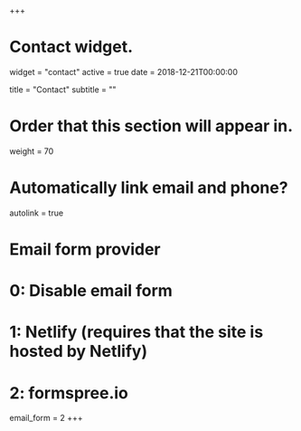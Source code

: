 +++
# Contact widget.
widget = "contact"
active = true
date = 2018-12-21T00:00:00

title = "Contact"
subtitle = ""

# Order that this section will appear in.
weight = 70

# Automatically link email and phone?
autolink = true

# Email form provider
#   0: Disable email form
#   1: Netlify (requires that the site is hosted by Netlify)
#   2: formspree.io
email_form = 2
+++

<link rel="canonical" href="{{ config.extra.live_base_url }}{{ current_path }}">
